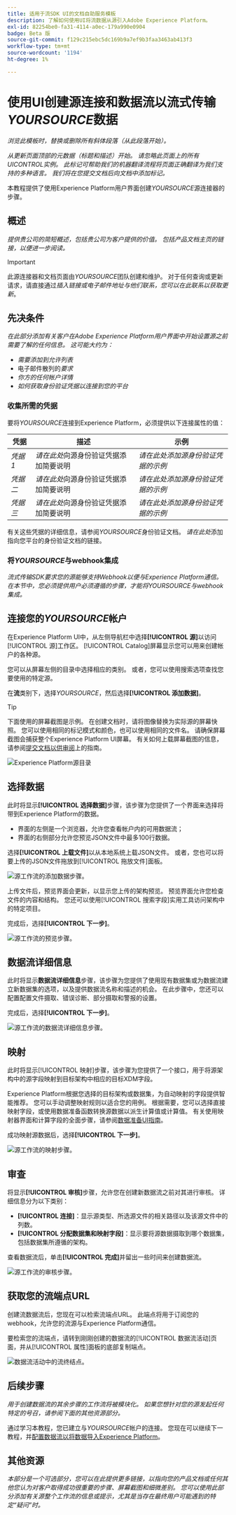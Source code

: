 ```yaml
---
title: 适用于流SDK UI的文档自助服务模板
description: 了解如何使用UI将流数据从源引入Adobe Experience Platform。
exl-id: 82254be0-fa31-4114-a0ec-179a990e0904
badge: Beta 版
source-git-commit: f129c215ebc5dc169b9a7ef9b3faa3463ab413f3
workflow-type: tm+mt
source-wordcount: '1194'
ht-degree: 1%

---
```


# 使用UI创建源连接和数据流以流式传输&#x200B;*YOURSOURCE*&#x200B;数据

*浏览此模板时，替换或删除所有斜体段落（从此段落开始）。*

*从更新页面顶部的元数据（标题和描述）开始。 请忽略此页面上的所有UICONTROL实例。 此标记可帮助我们的机器翻译流程将页面正确翻译为我们支持的多种语言。 我们将在您提交文档后向文档中添加标记。*

本教程提供了使用Experience Platform用户界面创建&#x200B;*YOURSOURCE*&#x200B;源连接器的步骤。

## 概述

*提供贵公司的简短概述，包括贵公司为客户提供的价值。 包括产品文档主页的链接，以便进一步阅读。*

>[!IMPORTANT]
>
>此源连接器和文档页面由&#x200B;*YOURSOURCE*&#x200B;团队创建和维护。 对于任何查询或更新请求，请直接通过&#x200B;*插入链接或电子邮件地址与他们联系，您可以在此联系以获取更新*。

## 先决条件

*在此部分添加有关客户在Adobe Experience Platform用户界面中开始设置源之前需要了解的任何信息。 这可能大约为：*

* *需要添加到允许列表*
* 电子邮件散列的&#x200B;*要求*
* *你方的任何帐户详情*
* *如何获取身份验证凭据以连接到您的平台*

### 收集所需的凭据

要将&#x200B;*YOURSOURCE*&#x200B;连接到Experience Platform，必须提供以下连接属性的值：

| 凭据 | 描述 | 示例 |
| --- | --- | --- |
| *凭据1* | *请在此处*&#x200B;向源身份验证凭据添加简要说明 | *请在此处添加源身份验证凭据的示例* |
| *凭据二* | *请在此处*&#x200B;向源身份验证凭据添加简要说明 | *请在此处添加源身份验证凭据的示例* |
| *凭据三* | *请在此处*&#x200B;向源身份验证凭据添加简要说明 | *请在此处添加源身份验证凭据的示例* |

有关这些凭据的详细信息，请参阅&#x200B;*YOURSOURCE*&#x200B;身份验证文档。 *请在此处*&#x200B;添加指向您平台的身份验证文档的链接。

### 将&#x200B;*YOURSOURCE*&#x200B;与webhook集成

*流式传输SDK要求您的源能够支持Webhook以便与Experience Platform通信。 在本节中，您必须提供用户必须遵循的步骤，才能将YOURSOURCE与webhook集成。*

## 连接您的&#x200B;*YOURSOURCE*&#x200B;帐户

在Experience Platform UI中，从左侧导航栏中选择&#x200B;**[!UICONTROL 源]**&#x200B;以访问[!UICONTROL 源]工作区。 [!UICONTROL Catalog]屏幕显示您可以用来创建帐户的各种源。

您可以从屏幕左侧的目录中选择相应的类别。 或者，您可以使用搜索选项查找您要使用的特定源。

在&#x200B;**流**&#x200B;类别下，选择&#x200B;*YOURSOURCE*，然后选择&#x200B;**[!UICONTROL 添加数据]**。

>[!TIP]
>
>下面使用的屏幕截图是示例。 在创建文档时，请将图像替换为实际源的屏幕快照。 您可以使用相同的标记模式和颜色，也可以使用相同的文件名。 请确保屏幕截图会捕获整个Experience Platform UI屏幕。 有关如何上载屏幕截图的信息，请参阅[提交文档以供审阅](../documentation/github.md)上的指南。

![Experience Platform源目录](../assets/streaming/catalog.png)

## 选择数据

此时将显示&#x200B;**[!UICONTROL 选择数据]**&#x200B;步骤，该步骤为您提供了一个界面来选择将带到Experience Platform的数据。

* 界面的左侧是一个浏览器，允许您查看帐户内的可用数据流；
* 界面的右侧部分允许您预览JSON文件中最多100行数据。

选择&#x200B;**[!UICONTROL 上载文件]**&#x200B;以从本地系统上载JSON文件。 或者，您也可以将要上传的JSON文件拖放到[!UICONTROL 拖放文件]面板。

![源工作流的添加数据步骤。](../assets/streaming/add-data.png)

上传文件后，预览界面会更新，以显示您上传的架构预览。 预览界面允许您检查文件的内容和结构。 您还可以使用[!UICONTROL 搜索字段]实用工具访问架构中的特定项目。

完成后，选择&#x200B;**[!UICONTROL 下一步]**。

![源工作流的预览步骤。](../assets/streaming/preview.png)

## 数据流详细信息

此时将显示&#x200B;**数据流详细信息**&#x200B;步骤，该步骤为您提供了使用现有数据集或为数据流建立新数据集的选项，以及提供数据流名称和描述的机会。 在此步骤中，您还可以配置配置文件摄取、错误诊断、部分摄取和警报的设置。

完成后，选择&#x200B;**[!UICONTROL 下一步]**。

![源工作流的数据流详细信息步骤。](../assets/streaming/dataflow-detail.png)

## 映射

此时将显示[!UICONTROL 映射]步骤，该步骤为您提供了一个接口，用于将源架构中的源字段映射到目标架构中相应的目标XDM字段。

Experience Platform根据您选择的目标架构或数据集，为自动映射的字段提供智能推荐。 您可以手动调整映射规则以适合您的用例。 根据需要，您可以选择直接映射字段，或使用数据准备函数转换源数据以派生计算值或计算值。 有关使用映射器界面和计算字段的全面步骤，请参阅[数据准备UI指南](https://experienceleague.adobe.com/docs/experience-platform/data-prep/ui/mapping.html)。

成功映射源数据后，选择&#x200B;**[!UICONTROL 下一步]**。

![源工作流的映射步骤。](../assets/streaming/mapping.png)

## 审查

将显示&#x200B;**[!UICONTROL 审核]**&#x200B;步骤，允许您在创建新数据流之前对其进行审核。 详细信息分为以下类别：

* **[!UICONTROL 连接]**：显示源类型、所选源文件的相关路径以及该源文件中的列数。
* **[!UICONTROL 分配数据集和映射字段]**：显示要将源数据摄取到哪个数据集，包括数据集所遵循的架构。

查看数据流后，单击&#x200B;**[!UICONTROL 完成]**&#x200B;并留出一些时间来创建数据流。

![源工作流的审核步骤。](../assets/streaming/review.png)

## 获取您的流端点URL

创建流数据流后，您现在可以检索流端点URL。 此端点将用于订阅您的webhook，允许您的流源与Experience Platform通信。

要检索您的流端点，请转到刚刚创建的数据流的[!UICONTROL 数据流活动]页面，并从[!UICONTROL 属性]面板的底部复制端点。

![数据流活动中的流终结点。](../assets/testing/endpoint-test.png)

## 后续步骤

*用于创建数据流的其余步骤的工作流将被模块化。 如果您想针对您的源发起任何特定的号召，请参阅下面的其他资源部分。*

通过学习本教程，您已建立与&#x200B;*YOURSOURCE*&#x200B;帐户的连接。 您现在可以继续下一教程，并[配置数据流以将数据导入Experience Platform](https://experienceleague.adobe.com/docs/experience-platform/sources/ui-tutorials/dataflow/crm.html)。

## 其他资源

*本部分是一个可选部分，您可以在此提供更多链接，以指向您的产品文档或任何其他您认为对客户取得成功很重要的步骤、屏幕截图和细微差别。 您可以使用此部分添加有关源整个工作流的信息或提示，尤其是当存在最终用户可能遇到的特定“疑问”时。*
